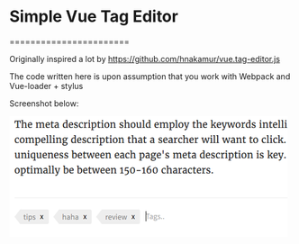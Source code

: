 # Simple Vue Tag Editor
=======================

Originally inspired a lot by https://github.com/hnakamur/vue.tag-editor.js

The code written here is upon assumption that you work with Webpack and Vue-loader + stylus

Screenshot below:

![Screenshot](https://github.com/dewey92/vue-tag/blob/master/ps-vue-tag.png)
